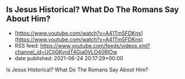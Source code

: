 ## Is Jesus Historical? What Do The Romans Say About Him?
 - [https://www.youtube.com/watch?v=A41Tm5FDKns](https://www.youtube.com/watch?v=A41Tm5FDKns)
 - RSS feed: https://www.youtube.com/feeds/videos.xml?channel_id=UCIjGKyrdT4Gja0VLO40RlOw
 - date published: 2021-06-24 20:17:29+00:00

Is Jesus Historical? What Do The Romans Say About Him?

